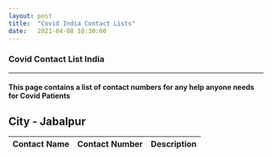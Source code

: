 ```yaml
---
layout: post 
title:  "Covid India Contact Lists"
date:   2021-04-08 10:30:00 
---
```


### Covid Contact List India 

---

#### This page contains a list of contact numbers for any help anyone needs for Covid Patients

## City - Jabalpur
| Contact Name | Contact Number | Description |
| ----------- | ----------- |----------- |  



